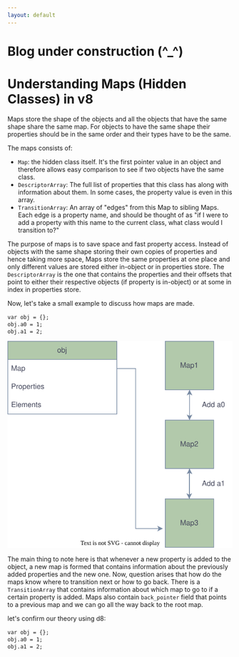 ```yaml
---
layout: default
---
```


# Blog under construction (^_^)

# Understanding Maps (Hidden Classes) in v8

Maps store the shape of the objects and all the objects that have the same shape share the same map. For objects to have the same shape their properties should be in the same order and their types have to be the same.

<!-- Now, a question might arise in your mind. Why do we need maps? The objects (or we can say a bag of properties) are already implemented in JS. We can store and access values from an object and so on, so why have maps in v8? As we know v8 is a small cog in a huge machine called the browser and every byte and every millisecond counts. In JS if we have toa -->

The maps consists of:

* `Map`: the hidden class itself. It's the first pointer value in an object and therefore allows easy comparison to see if two objects have the same class.
* `DescriptorArray`: The full list of properties that this class has along with information about them. In some cases, the property value is even in this array.
* `TransitionArray`: An array of "edges" from this Map to sibling Maps. Each edge is a property name, and should be thought of as "if I were to add a property with this name to the current class, what class would I transition to?"

The purpose of maps is to save space and fast property access. Instead of objects with the same shape storing their own copies of properties and hence taking more space, Maps store the same properties at one place and only different values are stored either in-object or in properties store. The `DescriptorArray` is the one that contains the properties and their offsets that point to either their respective objects (if property is in-object) or at some in index in properties store.

Now, let's take a small example to discuss how maps are made.

```JS
var obj = {};
obj.a0 = 1;
obj.a1 = 2;
```
<p align="center">
  <img src="./Assets/Understanding_Maps_in_v8/obj_map.drawio.svg" />
</p>

The main thing to note here is that whenever a new property is added to the object, a new map is formed that contains information about the previously added properties and the new one. Now, question arises that how do the maps know where to transition next or how to go back. There is a `TransitionArray` that contains information about which map to go to if a certain property is added. Maps also contain `back_pointer` field that points to a previous map and we can go all the way back to the root map.

let's confirm our theory using d8:



```JS
var obj = {};
obj.a0 = 1;
obj.a1 = 2;